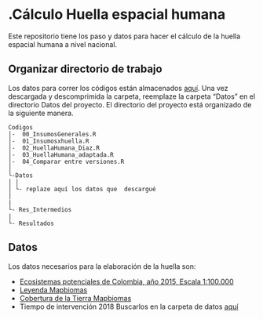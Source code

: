 .Cálculo Huella espacial humana
================

Este repositorio tiene los paso y datos para hacer el cálculo de la huella espacial humana a nivel nacional. 


## Organizar directorio de trabajo

Los datos para correr los códigos están almacenados
[aquí](https://drive.google.com/file/d/1YQjFb3u8uJ7UmWHlNncM_UXtJ_gJcOmz/view?usp=drive_link).
Una vez descargada y descomprimida la carpeta, reemplaze la carpeta “Datos” en el directorio Datos del proyecto.
El directorio del proyecto está organizado de la siguiente manera.

    Codigos
    │-  00_InsumosGenerales.R
    │-  01_Insumosxhuella.R
    │-  02_HuellaHumana_Diaz.R
    │-  03_HuellaHumana_adaptada.R
    │-  04_Comparar entre versiones.R
    │    
    └-Datos
    │ │
    │ └- replaze aquí los datos que  descargué 
    │ 
    |
    └- Res_Intermedios
    |
    └- Resultados

## Datos

Los datos necesarios para la elaboración de la huella son:

- [Ecosistemas potenciales de Colombia, año 2015, Escala 1:100.000]( https://geonetwork.humboldt.org.co/geonetwork/srv/spa/catalog.search#/metadata/08b22fe2-5c4a-4b7a-89a8-ed6ea5d9cbdb)
- [Leyenda Mapbiomas](https://colombia.mapbiomas.org/wp-content/uploads/sites/3/2024/11/Codigo-de-la-Leyenda-coleccion-2-1.pdf)
- [Cobertura de la Tierra Mapbiomas](https://colombia.mapbiomas.org/wp-content/uploads/sites/3/2024/11/Codigo-de-la-Leyenda-coleccion-2-1.pdf,)
- Tiempo de intervención 2018 Buscarlos en la carpeta de datos [aquí](https://drive.google.com/file/d/1YQjFb3u8uJ7UmWHlNncM_UXtJ_gJcOmz/view?usp=drive_link)

